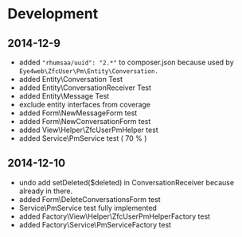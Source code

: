 # Development

2014-12-9
---------
 - added <code>"rhumsaa/uuid": "2.*"</code> to composer.json because used by <code>Eye4web\ZfcUser\Pm\Entity\Conversation.</code>
 - added Entity\Conversation Test
 - added  Entity\ConversationReceiver Test
 - added  Entity\Message Test
 - exclude entity interfaces from coverage
 - added Form\NewMessageForm test
 - added Form\NewConversationForm test
 - added View\Helper\ZfcUserPmHelper test
 - added Service\PmService test ( 70 % )
 
2014-12-10
----------
- undo add setDeleted($deleted) in ConversationReceiver because already in there.
- added Form\DeleteConversationsForm test
- Service\PmService  test fully implemented
- added Factory\View\Helper\ZfcUserPmHelperFactory test
- added Factory\Service\PmServiceFactory test